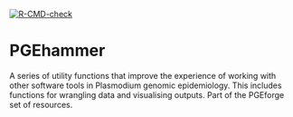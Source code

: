   <!-- badges: start -->
  [![R-CMD-check](https://github.com/mrc-ide/PGEhammer/actions/workflows/R-CMD-check.yaml/badge.svg)](https://github.com/mrc-ide/PGEhammer/actions/workflows/R-CMD-check.yaml)
  <!-- badges: end -->

# PGEhammer
A series of utility functions that improve the experience of working with other software tools in Plasmodium genomic epidemiology. This includes functions for wrangling data and visualising outputs. Part of the PGEforge set of resources.
